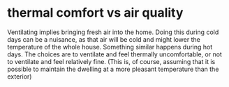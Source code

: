 # thermal comfort vs air quality

Ventilating implies bringing fresh air into the home. Doing this during
cold days can be a nuisance, as that air will be cold and might lower the
temperature of the whole house. Something similar happens during hot days.
The choices are to ventilate and feel thermally uncomfortable, or not to 
ventilate and feel relatively fine. (This is, of course, assuming that it 
is possible to maintain the dwelling at a more pleasant temperature than
the exterior)